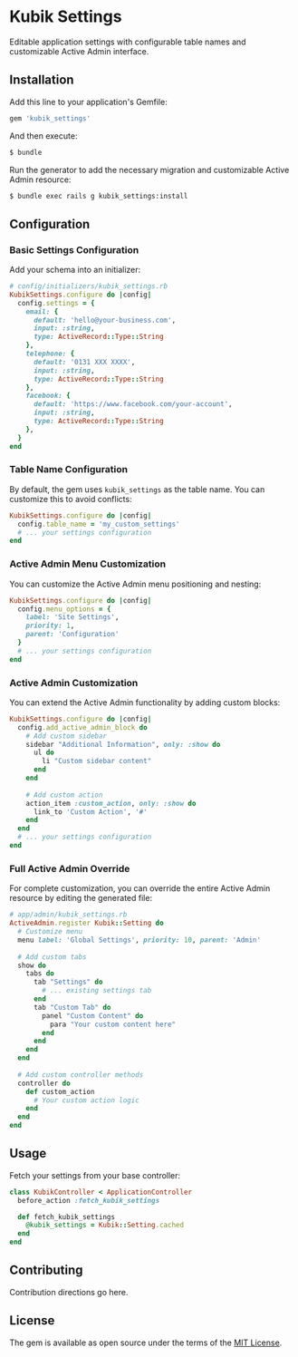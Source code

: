 # Kubik Settings

Editable application settings with configurable table names and customizable Active Admin interface.

## Installation
Add this line to your application's Gemfile:

```ruby
gem 'kubik_settings'
```

And then execute:
```bash
$ bundle
```

Run the generator to add the necessary migration and customizable Active Admin resource:
```bash
$ bundle exec rails g kubik_settings:install
```

## Configuration

### Basic Settings Configuration
Add your schema into an initializer:

```ruby
# config/initializers/kubik_settings.rb
KubikSettings.configure do |config|
  config.settings = {
    email: {
      default: 'hello@your-business.com',
      input: :string,
      type: ActiveRecord::Type::String
    },
    telephone: {
      default: '0131 XXX XXXX',
      input: :string,
      type: ActiveRecord::Type::String
    },
    facebook: {
      default: 'https://www.facebook.com/your-account',
      input: :string,
      type: ActiveRecord::Type::String
    },
  }
end
```

### Table Name Configuration
By default, the gem uses `kubik_settings` as the table name. You can customize this to avoid conflicts:

```ruby
KubikSettings.configure do |config|
  config.table_name = 'my_custom_settings'
  # ... your settings configuration
end
```

### Active Admin Menu Customization
You can customize the Active Admin menu positioning and nesting:

```ruby
KubikSettings.configure do |config|
  config.menu_options = {
    label: 'Site Settings',
    priority: 1,
    parent: 'Configuration'
  }
  # ... your settings configuration
end
```

### Active Admin Customization
You can extend the Active Admin functionality by adding custom blocks:

```ruby
KubikSettings.configure do |config|
  config.add_active_admin_block do
    # Add custom sidebar
    sidebar "Additional Information", only: :show do
      ul do
        li "Custom sidebar content"
      end
    end
    
    # Add custom action
    action_item :custom_action, only: :show do
      link_to 'Custom Action', '#'
    end
  end
  # ... your settings configuration
end
```

### Full Active Admin Override
For complete customization, you can override the entire Active Admin resource by editing the generated file:

```ruby
# app/admin/kubik_settings.rb
ActiveAdmin.register Kubik::Setting do
  # Customize menu
  menu label: 'Global Settings', priority: 10, parent: 'Admin'
  
  # Add custom tabs
  show do
    tabs do
      tab "Settings" do
        # ... existing settings tab
      end
      tab "Custom Tab" do
        panel "Custom Content" do
          para "Your custom content here"
        end
      end
    end
  end
  
  # Add custom controller methods
  controller do
    def custom_action
      # Your custom action logic
    end
  end
end
```

## Usage

Fetch your settings from your base controller:

```ruby
class KubikController < ApplicationController
  before_action :fetch_kubik_settings

  def fetch_kubik_settings
    @kubik_settings = Kubik::Setting.cached
  end
end
```

## Contributing
Contribution directions go here.

## License
The gem is available as open source under the terms of the [MIT License](https://opensource.org/licenses/MIT).
